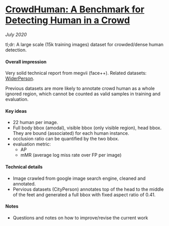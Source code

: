 # [CrowdHuman: A Benchmark for Detecting Human in a Crowd](https://arxiv.org/abs/1805.00123) 

_July 2020_

tl;dr: A large scale (15k training images) dataset for crowded/dense human detection.

#### Overall impression
Very solid technical report from megvii (face++). Related datasets: [WiderPerson](widerperson.md).

Previous datasets are more likely to annotate crowd human as a whole ignored region, which cannot be counted as valid samples in training and evaluation.

#### Key ideas
- 22 human per image.
- Full body bbox (amodal), visible bbox (only visible region), head bbox. They are bound (associated) for each human instance.
- occlusion ratio can be quantified by the two bbox. 
- evaluation metric:
	- AP
	- mMR (average log miss rate over FP per image)

#### Technical details
- Image crawled from google image search engine, cleaned and annotated. 
- Pervious datasets (CityPerson) annotates top of the head to the middle of the feet and generated a full bbox with fixed aspect ratio of 0.41.

#### Notes
- Questions and notes on how to improve/revise the current work  

